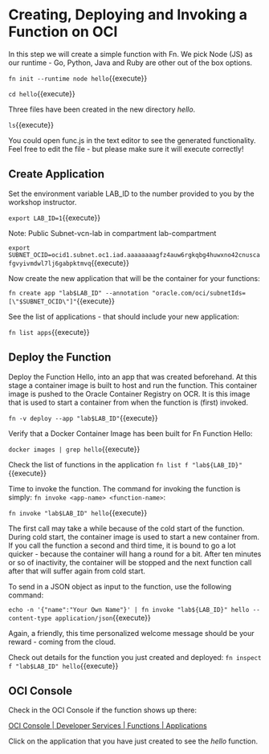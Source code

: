 # Creating, Deploying and Invoking a Function on OCI

In this step we will create a simple function with Fn. We pick Node (JS) as our runtime - Go, Python, Java and Ruby are other out of the box options.

`fn init --runtime node hello`{{execute}}

`cd hello`{{execute}}

Three files have been created in the new directory *hello*.

`ls`{{execute}}

You could open func.js in the text editor to see the generated functionality. Feel free to edit the file - but please make sure it will execute correctly!

## Create Application

Set the environment variable LAB_ID to the number provided to you by the workshop instructor.

`export LAB_ID=1`{{execute}}

Note: Public Subnet-vcn-lab in compartment lab-compartment

`export SUBNET_OCID=ocid1.subnet.oc1.iad.aaaaaaaagfz4auw6rgkqbg4huwxno42cnuscafgvyivmdwl7lj6gabpktmvq`{{execute}}

Now create the new application that will be the container for your functions:

`fn create app "lab$LAB_ID" --annotation "oracle.com/oci/subnetIds=[\"$SUBNET_OCID\"]"`{{execute}}

See the list of applications - that should include your new application:

`fn list apps`{{execute}}

## Deploy the Function

Deploy the Function Hello, into an app that was created beforehand. At this stage a container image is built to host and run the function. This container image is pushed to the Oracle Container Registry on OCR. It is this image that is used to start a container from when the function is (first) invoked.

`fn -v deploy --app "lab$LAB_ID"`{{execute}}

Verify that a Docker Container Image has been built for Fn Function Hello:

`docker images | grep hello`{{execute}}

Check the list of functions in the application
`fn list f "lab${LAB_ID}"`{{execute}}

Time to invoke the function. The command for invoking the function is simply: `fn invoke <app-name> <function-name>`:

`fn invoke "lab$LAB_ID" hello`{{execute}}

The first call may take a while because of the cold start of the function. During cold start, the container image is used to start a new container from. If you call the function a second and third time, it is bound to go a lot quicker - because the container will hang a round for a bit. After ten minutes or so of inactivity, the container will be stopped and the next function call after that will suffer again from cold start.

To send in a JSON object as input to the function, use the following command:

`echo -n '{"name":"Your Own Name"}' | fn invoke "lab${LAB_ID}" hello --content-type application/json`{{execute}}

Again, a friendly, this time personalized welcome message should be your reward - coming from the cloud.

Check out details for the function you just created and deployed:
`fn inspect f "lab$LAB_ID" hello`{{execute}}

## OCI Console 

Check in the OCI Console if the function shows up there:

[OCI Console | Developer Services | Functions | Applications](https://console.us-ashburn-1.oraclecloud.com/functions)

Click on the application that you have just created to see the *hello* function.
